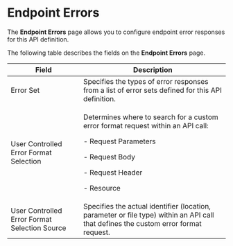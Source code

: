 ﻿---
sidebar_position: 7
---

# Endpoint Errors

<head>
  <meta name="guidename" content="API Management"/>
  <meta name="context" content="GUID-49c8793a-57b5-4226-aa65-604eaef970b2"/>
</head>

The **Endpoint Errors** page allows you to configure endpoint error responses for this API definition.

The following table describes the fields on the **Endpoint Errors** page. 

|**Field** |**Description** |
|----- | ---- |
|Error Set|Specifies the types of error responses from a list of error sets defined for this API definition. |
|User Controlled Error Format Selection|<p>Determines where to search for a custom error format request within an API call: </p><p>- Request Parameters</p><p>- Request Body</p><p>- Request Header</p><p>- Resource</p>|
|User Controlled Error Format Selection Source|Specifies the actual identifier (location, parameter or file type) within an API call that defines the custom error format request. |

